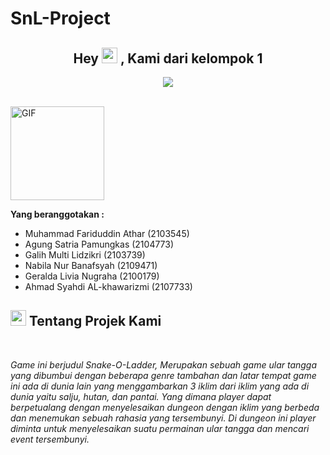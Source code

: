 # SnL-Project
<h2 align="center">Hey <img src="https://media.giphy.com/media/hvRJCLFzcasrR4ia7z/giphy.gif" width="25px"> , Kami dari kelompok 1</a></h2>
<p align="center">
</p>

<p align="center">
  <a href="https://github.com/DenverCoder1/readme-typing-svg"><img src="https://readme-typing-svg.herokuapp.com?lines=Mekatronika+dan+Kecerdasan+Buatan;MKB+3B;OOP;Muhammad+Fariduddin+Athar;Agung+Satria+Pamungkas;Galih+Multi+Lidzikri;Nabila+Nur+Banafsyah;Geralda+Livia+Nugraha;Ahmad+Syahdi+Alkhawarizmi&center=true&width=500&height=50"></a>
</p>

<br>

<img align="center" height="150rem" alt="GIF" src="https://media4.giphy.com/media/RbDKaczqWovIugyJmW/200w.webp?cid=ecf05e47yrznhyd4w1cnwbe3hlilpmls3c0mrsymhdzmzp5z&rid=200w.webp" />

**Yang beranggotakan :**
-   Muhammad Fariduddin Athar (2103545)
-   Agung Satria Pamungkas (2104773)
-   Galih Multi Lidzikri (2103739)
-   Nabila Nur Banafsyah (2109471)
-   Geralda Livia Nugraha (2100179)
-   Ahmad Syahdi AL-khawarizmi (2107733)

## <img src="https://media2.giphy.com/media/QssGEmpkyEOhBCb7e1/giphy.gif?cid=ecf05e47a0n3gi1bfqntqmob8g9aid1oyj2wr3ds3mg700bl&rid=giphy.gif" width ="25"><b> Tentang Projek Kami</b>
<br>

<p align="center">

*Game ini berjudul Snake-O-Ladder, Merupakan sebuah game ular tangga yang dibumbui dengan beberapa genre tambahan dan latar tempat game ini ada di dunia lain yang menggambarkan 3 iklim dari iklim yang ada di dunia yaitu salju, hutan, dan pantai. Yang dimana player dapat berpetualang dengan menyelesaikan dungeon dengan iklim yang berbeda dan menemukan sebuah rahasia yang tersembunyi. Di dungeon ini player diminta untuk menyelesaikan suatu permainan ular tangga dan mencari event tersembunyi.*

